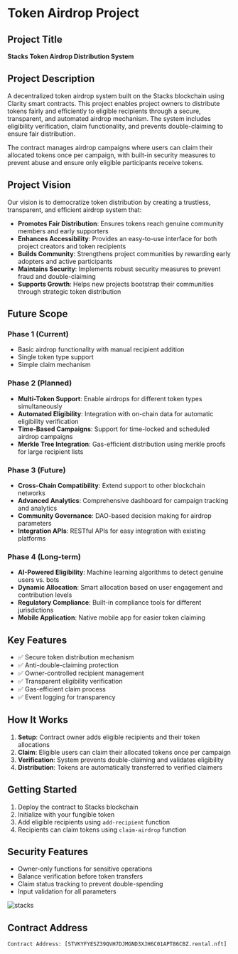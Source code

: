 # Token Airdrop Project

## Project Title
**Stacks Token Airdrop Distribution System**

## Project Description
A decentralized token airdrop system built on the Stacks blockchain using Clarity smart contracts. This project enables project owners to distribute tokens fairly and efficiently to eligible recipients through a secure, transparent, and automated airdrop mechanism. The system includes eligibility verification, claim functionality, and prevents double-claiming to ensure fair distribution.

The contract manages airdrop campaigns where users can claim their allocated tokens once per campaign, with built-in security measures to prevent abuse and ensure only eligible participants receive tokens.

## Project Vision
Our vision is to democratize token distribution by creating a trustless, transparent, and efficient airdrop system that:

- **Promotes Fair Distribution**: Ensures tokens reach genuine community members and early supporters
- **Enhances Accessibility**: Provides an easy-to-use interface for both project creators and token recipients
- **Builds Community**: Strengthens project communities by rewarding early adopters and active participants
- **Maintains Security**: Implements robust security measures to prevent fraud and double-claiming
- **Supports Growth**: Helps new projects bootstrap their communities through strategic token distribution

## Future Scope

### Phase 1 (Current)
- Basic airdrop functionality with manual recipient addition
- Single token type support
- Simple claim mechanism

### Phase 2 (Planned)
- **Multi-Token Support**: Enable airdrops for different token types simultaneously
- **Automated Eligibility**: Integration with on-chain data for automatic eligibility verification
- **Time-Based Campaigns**: Support for time-locked and scheduled airdrop campaigns
- **Merkle Tree Integration**: Gas-efficient distribution using merkle proofs for large recipient lists

### Phase 3 (Future)
- **Cross-Chain Compatibility**: Extend support to other blockchain networks
- **Advanced Analytics**: Comprehensive dashboard for campaign tracking and analytics
- **Community Governance**: DAO-based decision making for airdrop parameters
- **Integration APIs**: RESTful APIs for easy integration with existing platforms

### Phase 4 (Long-term)
- **AI-Powered Eligibility**: Machine learning algorithms to detect genuine users vs. bots
- **Dynamic Allocation**: Smart allocation based on user engagement and contribution levels
- **Regulatory Compliance**: Built-in compliance tools for different jurisdictions
- **Mobile Application**: Native mobile app for easier token claiming



## Key Features
- ✅ Secure token distribution mechanism
- ✅ Anti-double-claiming protection  
- ✅ Owner-controlled recipient management
- ✅ Transparent eligibility verification
- ✅ Gas-efficient claim process
- ✅ Event logging for transparency

## How It Works
1. **Setup**: Contract owner adds eligible recipients and their token allocations
2. **Claim**: Eligible users can claim their allocated tokens once per campaign
3. **Verification**: System prevents double-claiming and validates eligibility
4. **Distribution**: Tokens are automatically transferred to verified claimers

## Getting Started
1. Deploy the contract to Stacks blockchain
2. Initialize with your fungible token
3. Add eligible recipients using `add-recipient` function
4. Recipients can claim tokens using `claim-airdrop` function

## Security Features
- Owner-only functions for sensitive operations
- Balance verification before token transfers
- Claim status tracking to prevent double-spending
- Input validation for all parameters

![stacks](https://github.com/user-attachments/assets/754cd1f7-b211-416b-8649-09bb12618b00)

## Contract Address
```
Contract Address: [STVKYFYESZ39QVH7DJMGND3XJH6C01APT86CBZ.rental.nft]




